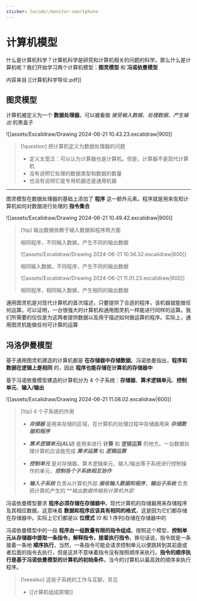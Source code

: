 ```yaml
---
sticker: lucide//monitor-smartphone
---
```

# 计算机模型

什么是计算机科学？计算机科学是研究和计算机相关的问题的科学。那么什么是计算机呢？我们开始学习两个计算机模型：**图灵模型** 和 **冯诺依曼模型**

内容来自 [[计算机科学导论.pdf]]

## 图灵模型

计算机被定义为一个 **数据处理器**。可以被看做 _接受输入数据_、_处理数据_、_产生输出_ 的黑盒子

![[assets/Excalidraw/Drawing 2024-06-21 10.43.23.excalidraw|900]]

> [!question] 把计算机定义为数据处理器的问题
> + 定义太宽泛：可以认为计算器也是计算机。但是，计算器不是现代计算机
> + 没有说明它处理的数据类型和数据的数量
> + 也没有说明它是专用机器还是通用机器

---

图灵模型在数据处理器的基础上添加了 **程序** 这一额外元素。程序就是用来告知计算机如何对数据进行处理的 **指令集合**

![[assets/Excalidraw/Drawing 2024-06-21 10.49.42.excalidraw|900]]

> [!tip] 输出数据依赖于输入数据和程序两方面
> 
> 相同程序，不同输入数据，产生不同的输出数据
> 
>  ![[assets/Excalidraw/Drawing 2024-06-21 10.56.32.excalidraw|600]]
> 
> 相同输入数据，不同程序，产生不同的输出数据
>   
> ![[assets/Excalidraw/Drawing 2024-06-21 11.01.23.excalidraw|600]]
>   
> 相同程序，相同输入数据，产生相同的输出数据

通用图灵机是对现代计算机的首次描述，只要提供了合适的程序，该机器就能做任何运算。可以证明，一台很强大的计算机和通用图灵机一样能进行同样的运算。我们所需要的仅仅是为这两者提供数据以及用于描述如何做运算的程序。实际上，通用图灵机能做任何可计算的运算

## 冯洛伊曼模型

基于通用图灵机建造的计算机都是 **在存储器中存储数据**。冯诺依曼指出，**程序和数据在逻辑上是相同** 的，因此 **程序也能存储在计算机的存储器中**

基于冯诺依曼模型建造的计算机分为 $4$ 个子系统：**存储器**、**算术逻辑单元**、**控制单元**、**输入/输出**

![[assets/Excalidraw/Drawing 2024-06-21 11.08.02.excalidraw|600]]

> [!tip] $4$ 个子系统的作用
> + **_存储器_** 是用来存储的区域，在计算机的处理过程中存储器用来 **_存储数据和程序_**
>   
> + **_算术逻辑单元(ALU)_** 是用来进行 **计算** 和 **逻辑运算** 的地方。一台数据处理计算机应该能完成 **_算术运算_** 和 **_逻辑运算_**
>   
> + **_控制单元_** 是对存储器、算术逻辑单元、输入/输出等子系统进行控制操作的单元，**_控制各个子系统相互协作_**
>   
> + **_输入子系统_** 负责从计算机外部 **_接收输入数据和程序_**，**_输出子系统_** 负责把计算机产生的 **_输出数据传输到计算机外部_


冯诺依曼模型要求 **程序必须存储在存储器中**。现代计算机的存储器用来存储程序及其相应数据。这意味着 **数据和程序应该具有相同的格式**，这是因为它们都存储在存储器中。实际上它们都是以 **位模式** ($0$ 和 $1$ 序列)存储在存储器中的

冯诺依曼模型中的一段 **程序由一组数量有限的指令组成**。按照这个模型，**控制单元从存储器中提取一条指令，解释指令，接着执行指令**。换句话说，指令就是一条接着一条地 **顺序执行**，当然，一条指令可能会请求控制单元以便跳转到其前面或者后面的指令去执行，但是这并不意味着指令没有按照顺序来执行。**指令的顺序执行是基于冯诺依曼模型的计算机的初始条件**。当今的讨算机以最高效的顺序来执行程序。

> [!seealso] 这些子系统的工作与互联，另见
> + [[计算机组成原理]]
